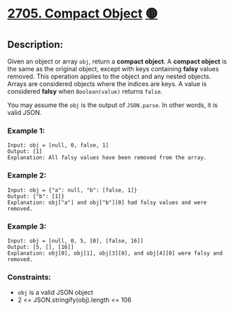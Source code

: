 # [2705. Compact Object](https://leetcode.com/problems/compact-object/) [&#128993;](## "Medium")

## Description:

Given an object or array `obj`, return a **compact object**. A **compact object** is the same as the original object, except with keys containing **falsy** values removed. This operation applies to the object and any nested objects. Arrays are considered objects where the indices are keys. A value is considered **falsy** when `Boolean(value)` returns `false`.

You may assume the `obj` is the output of `JSON.parse`. In other words, it is valid JSON.

### Example 1:

    Input: obj = [null, 0, false, 1]
    Output: [1]
    Explanation: All falsy values have been removed from the array.

### Example 2:

    Input: obj = {"a": null, "b": [false, 1]}
    Output: {"b": [1]}
    Explanation: obj["a"] and obj["b"][0] had falsy values and were removed.

### Example 3:

    Input: obj = [null, 0, 5, [0], [false, 16]]
    Output: [5, [], [16]]
    Explanation: obj[0], obj[1], obj[3][0], and obj[4][0] were falsy and removed.


### Constraints:

* `obj` is a valid JSON object
* 2 <= JSON.stringify(obj).length <= 106
